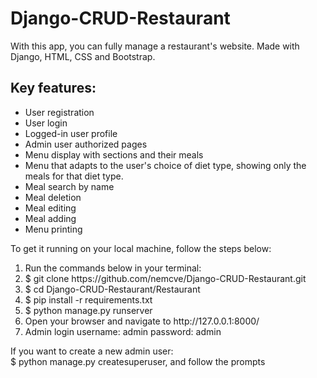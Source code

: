 # Django-CRUD-Restaurant
With this app, you can fully manage a restaurant's website. Made with Django, HTML, CSS and Bootstrap.
<h2>Key features:</h2>
<ul>
  <li>User registration</li>
  <li>User login</li>
  <li>Logged-in user profile</li>
  <li>Admin user authorized pages</li>
  <li>Menu display with sections and their meals</li>
  <li>Menu that adapts to the user's choice of diet type, showing only the meals for that diet type.</li>
  <li>Meal search by name</li>
  <li>Meal deletion</li>
  <li>Meal editing</li>
  <li>Meal adding</li>
  <li>Menu printing</li>
</ul>
To get it running on your local machine, follow the steps below:
<ol>
  <li>Run the commands below in your terminal:</li>
  <li>$ git clone https://github.com/nemcve/Django-CRUD-Restaurant.git</li>
  <li>$ cd Django-CRUD-Restaurant/Restaurant</li>
  <li>$ pip install -r requirements.txt</li>
  <li>$ python manage.py runserver</li>
  <li>Open your browser and navigate to http://127.0.0.1:8000/</li>
  <li>Admin login username: admin password: admin</li>
</ol>
If you want to create a new admin user:
<br>$ python manage.py createsuperuser, and follow the prompts
